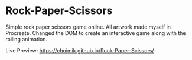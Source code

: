 # Rock-Paper-Scissors
Simple rock paper scissors game online. All artwork made myself in Procreate.
Changed the DOM to create an interactive game along with the rolling animation.

Live Preview: https://choimik.github.io/Rock-Paper-Scissors/
